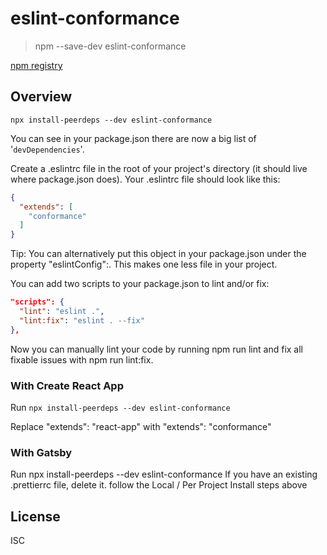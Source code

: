 # eslint-conformance

> npm --save-dev eslint-conformance

[npm registry](https://www.npmjs.com/package/eslint-conformance)

## Overview 

` npx install-peerdeps --dev eslint-conformance `

You can see in your package.json there are now a big list of '`devDependencies`'.


Create a .eslintrc file in the root of your project's directory (it should live where package.json does). Your .eslintrc file should look like this:

```json
{
  "extends": [
    "conformance"
  ]
}
```

Tip: You can alternatively put this object in your package.json under the property "eslintConfig":. This makes one less file in your project.

You can add two scripts to your package.json to lint and/or fix:

```json
"scripts": {
  "lint": "eslint .",
  "lint:fix": "eslint . --fix"
},
```

Now you can manually lint your code by running npm run lint and fix all fixable issues with npm run lint:fix. 


### With Create React App

Run `npx install-peerdeps --dev eslint-conformance`

Replace "extends": "react-app" with "extends": "conformance"

### With Gatsby

Run npx install-peerdeps --dev eslint-conformance
If you have an existing .prettierrc file, delete it.
follow the Local / Per Project Install steps above

## License 

ISC 
